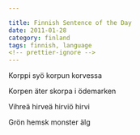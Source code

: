 ```yaml
---

title: Finnish Sentence of the Day
date: 2011-01-28
category: finland
tags: finnish, language
<!-- prettier-ignore -->
---
```


Korppi syö korpun korvessa

Korpen äter skorpa i ödemarken

Vihreä hirveä hirviö hirvi

Grön hemsk monster älg
